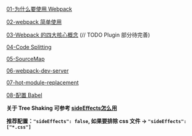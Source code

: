 [01-为什么要使用 Webpack](https://github.com/nbhaohao/webpack-notes/issues/1)

[02-webpack 简单使用](https://github.com/nbhaohao/webpack-notes/issues/2)

[03-Webpack 的四大核心概念](https://github.com/nbhaohao/webpack-notes/issues/3) (// TODO Plugin 部分待完善)

[04-Code Splitting](https://github.com/nbhaohao/webpack-notes/issues/4)

[05-SourceMap](https://github.com/nbhaohao/webpack-notes/issues/5)

[06-webpack-dev-server](https://github.com/nbhaohao/webpack-notes/issues/6)

[07-hot-module-replacement](https://github.com/nbhaohao/webpack-notes/issues/7)

[08-配置 Babel](https://github.com/nbhaohao/webpack-notes/issues/8)

**关于 Tree Shaking 可参考 [sideEffects怎么用](https://juejin.im/post/5b4ff9ece51d45190c18bb65)**

**推荐配置：`"sideEffects": false`, 如果要排除 css 文件 -> `"sideEffects": ["*.css"]`**
